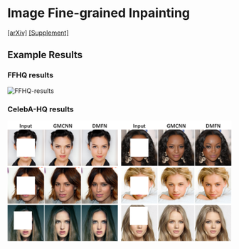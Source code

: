 # Image Fine-grained Inpainting

[[arXiv]]()
[[Supplement]](https://drive.google.com/open?id=1nDNWoK2lWCW3g0URl9VNXbKooVlbMBxG)

## Example Results
### FFHQ results
![FFHQ-results](figures/FFHQ_results.png)

### CelebA-HQ results
![CelebA-HQ-results](figures/CelebA-HQ_results.png)
